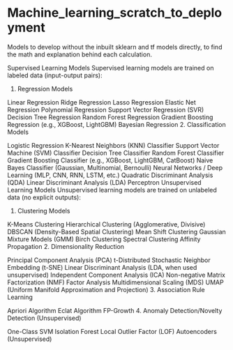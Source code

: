 # Machine_learning_scratch_to_deployment
Models to develop without the inbuilt sklearn and tf models directly, to find the math and explanation behind each calculation.


Supervised Learning Models
Supervised learning models are trained on labeled data (input-output pairs):

1. Regression Models

Linear Regression
Ridge Regression
Lasso Regression
Elastic Net Regression
Polynomial Regression
Support Vector Regression (SVR)
Decision Tree Regression
Random Forest Regression
Gradient Boosting Regression (e.g., XGBoost, LightGBM)
Bayesian Regression
2. Classification Models

Logistic Regression
K-Nearest Neighbors (KNN) Classifier
Support Vector Machine (SVM) Classifier
Decision Tree Classifier
Random Forest Classifier
Gradient Boosting Classifier (e.g., XGBoost, LightGBM, CatBoost)
Naive Bayes Classifier (Gaussian, Multinomial, Bernoulli)
Neural Networks / Deep Learning (MLP, CNN, RNN, LSTM, etc.)
Quadratic Discriminant Analysis (QDA)
Linear Discriminant Analysis (LDA)
Perceptron
Unsupervised Learning Models
Unsupervised learning models are trained on unlabeled data (no explicit outputs):

1. Clustering Models

K-Means Clustering
Hierarchical Clustering (Agglomerative, Divisive)
DBSCAN (Density-Based Spatial Clustering)
Mean Shift Clustering
Gaussian Mixture Models (GMM)
Birch Clustering
Spectral Clustering
Affinity Propagation
2. Dimensionality Reduction

Principal Component Analysis (PCA)
t-Distributed Stochastic Neighbor Embedding (t-SNE)
Linear Discriminant Analysis (LDA, when used unsupervised)
Independent Component Analysis (ICA)
Non-negative Matrix Factorization (NMF)
Factor Analysis
Multidimensional Scaling (MDS)
UMAP (Uniform Manifold Approximation and Projection)
3. Association Rule Learning

Apriori Algorithm
Eclat Algorithm
FP-Growth
4. Anomaly Detection/Novelty Detection (Unsupervised)

One-Class SVM
Isolation Forest
Local Outlier Factor (LOF)
Autoencoders (Unsupervised)
